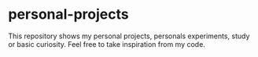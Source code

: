 # personal-projects
This repository shows my personal projects, personals experiments, study or basic curiosity. Feel free to take inspiration from my code.

